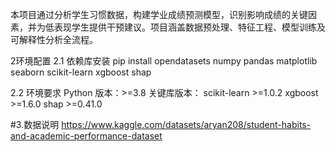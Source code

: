 
本项目通过分析学生习惯数据，构建学业成绩预测模型，识别影响成绩的关键因素，并为低表现学生提供干预建议。项目涵盖数据预处理、特征工程、模型训练及可解释性分析全流程。

2环境配置
2.1 依赖库安装
pip install opendatasets numpy pandas matplotlib seaborn scikit-learn xgboost shap

2.2 环境要求
Python 版本：>=3.8
关键库版本：
scikit-learn >=1.0.2
xgboost >=1.6.0
shap >=0.41.0


#3.数据说明
https://www.kaggle.com/datasets/aryan208/student-habits-and-academic-performance-dataset
